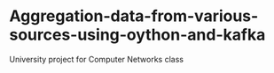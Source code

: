 # Aggregation-data-from-various-sources-using-oython-and-kafka
University project for Computer Networks class
